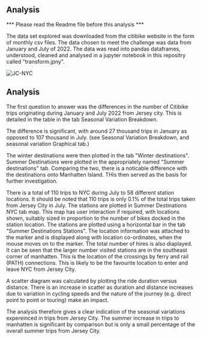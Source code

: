 ## Analysis

*** Please read the Readme file before this analysis ***

The data set explored was downloaded from the citibike website in the form of monthly csv files. The data chosen to meet the challenge was data from January and July of 2022. The data was read into pandas dataframes, understood, cleaned and analysed in a jupyter notebook in this repositry called "transform.jpny".


![JC-NYC](https://user-images.githubusercontent.com/113118793/224563239-534edeb8-6d70-4905-94ff-d0e3044c5f4a.jpg)


## Analysis
The first question to answer was the differences in the number of Citibike trips originating during January and July 2022 from Jersey city. This is detailed in the table in the tab Seasonal Variation Breakdown. 

The difference is significant, with around 27 thousand trips in January as opposed to 107 thousand in July. (see Seasonal Variation Breakdown, and seasonal variation Graphical tab.)

The winter destinations were then plotted in the tab "Winter destinations". Summer Destinations were plotted in the appropriately named "Summer destinations" tab. 
Comparing the two, there is a noticable difference with the destinations onto Manhatten Island. THis then served as the basis for further investigation. 

There is a total of 110 trips to NYC during July to 58 different station locations. It should be noted that 110 trips is only 0.1% of the total trips taken from Jersey City in July. The stations are plotted in Summer Destinations NYC tab map. This map has user interaction if required, with locations shown, suitably sized in proportion to the number of bikes docked in the station location. The stations are plotted using a horizontal bar in the tab "Summer Destinations Stations".
The location information was attached to the marker and is displayed along with location co-ordinates, when the mouse moves on to the marker. The total number of hires is also diaplayed. It can be seen that the larger number visited stations are in the southeast corner of manhatten. This is the location of the crossings by ferry and rail (PATH) connections. This is likely to be the favourite location to enter and leave NYC from Jersey City. 

A scatter diagram was calculated by plotting the ride duration versus distance. There is an increase in scatter as duration and distance increases due to variation in cycling speeds and the nature of the journey (e.g. direct point to point or touring) make an impact. 

The analysis therefore gives a clear indication of the seasonal variations expereinced in trips from Jersey City. The summer increase in trips to manhatten is significant by comparison but is only a small percentage of the overall summer trips from Jersey City. 



